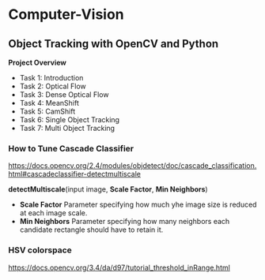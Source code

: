 # Computer-Vision

## Object Tracking with OpenCV and Python

**Project Overview**

* Task 1: Introduction
* Task 2: Optical Flow
* Task 3: Dense Optical Flow
* Task 4: MeanShift
* Task 5: CamShift
* Task 6: Single Object Tracking
* Task 7: Multi Object Tracking

### How to Tune Cascade Classifier

https://docs.opencv.org/2.4/modules/objdetect/doc/cascade_classification.html#cascadeclassifier-detectmultiscale

**detectMultiscale**(input image, **Scale Factor**, **Min Neighbors**)

* **Scale Factor** Parameter specifying how much yhe image size is reduced at each image scale.
* **Min Neighbors** Parameter specifying how many neighbors each candidate rectangle should have to retain it.

### HSV colorspace
https://docs.opencv.org/3.4/da/d97/tutorial_threshold_inRange.html